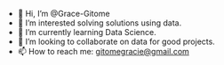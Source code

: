 - 👋 Hi, I’m @Grace-Gitome
- 👀 I’m interested solving solutions using data.
- 🌱 I’m currently learning Data Science.
- 💞️ I’m looking to collaborate on data for good projects.
- 📫 How to reach me: gitomegracie@gmail.com



